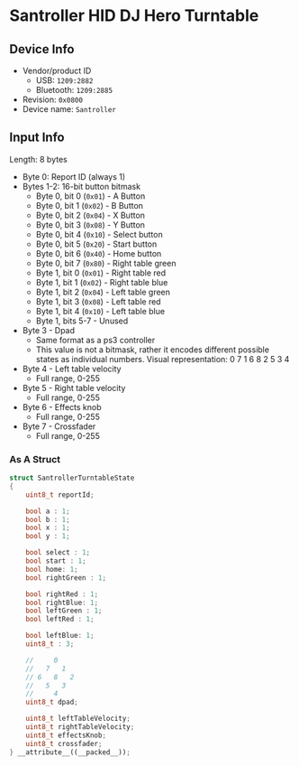 # Santroller HID DJ Hero Turntable

## Device Info

- Vendor/product ID
  - USB: `1209:2882`
  - Bluetooth: `1209:2885`
- Revision: `0x0800`
- Device name: `Santroller`

## Input Info

Length: 8 bytes

- Byte 0: Report ID (always 1)
- Bytes 1-2: 16-bit button bitmask
  - Byte 0, bit 0 (`0x01`) - A Button
  - Byte 0, bit 1 (`0x02`) - B Button
  - Byte 0, bit 2 (`0x04`) - X Button
  - Byte 0, bit 3 (`0x08`) - Y Button
  - Byte 0, bit 4 (`0x10`) - Select button
  - Byte 0, bit 5 (`0x20`) - Start button
  - Byte 0, bit 6 (`0x40`) - Home button
  - Byte 0, bit 7 (`0x80`) - Right table green
  - Byte 1, bit 0 (`0x01`) - Right table red
  - Byte 1, bit 1 (`0x02`) - Right table blue
  - Byte 1, bit 2 (`0x04`) - Left table green
  - Byte 1, bit 3 (`0x08`) - Left table red
  - Byte 1, bit 4 (`0x10`) - Left table blue
  - Byte 1, bits 5-7 - Unused
- Byte 3 - Dpad
  - Same format as a ps3 controller
  - This value is not a bitmask, rather it encodes different possible states as individual numbers.
    Visual representation:
        0
      7   1
    6   8   2
      5   3
        4
- Byte 4 - Left table velocity
  - Full range, 0-255
- Byte 5 - Right table velocity
  - Full range, 0-255
- Byte 6 - Effects knob
  - Full range, 0-255
- Byte 7 - Crossfader
  - Full range, 0-255

### As A Struct

```cpp
struct SantrollerTurntableState
{
    uint8_t reportId;

    bool a : 1;
    bool b : 1;
    bool x : 1;
    bool y : 1;

    bool select : 1;
    bool start : 1;
    bool home: 1;
    bool rightGreen : 1;

    bool rightRed : 1;
    bool rightBlue: 1;
    bool leftGreen : 1;
    bool leftRed : 1;

    bool leftBlue: 1;
    uint8_t : 3;

    //     0
    //   7   1
    // 6   8   2
    //   5   3
    //     4
    uint8_t dpad;

    uint8_t leftTableVelocity;
    uint8_t rightTableVelocity;
    uint8_t effectsKnob;
    uint8_t crossfader;
} __attribute__((__packed__));
```
